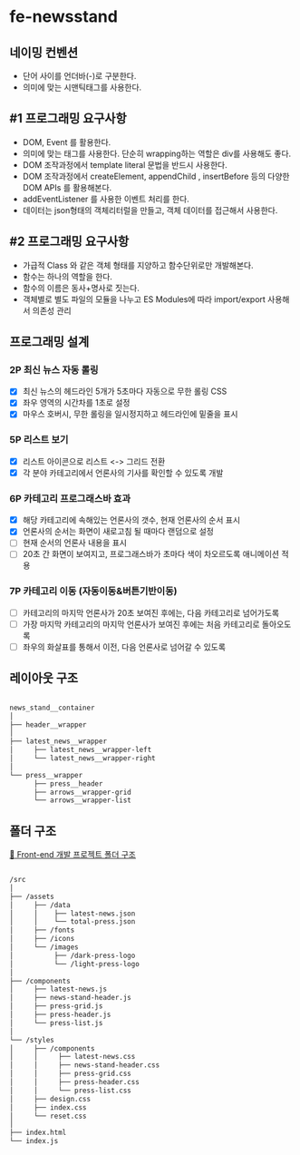 # fe-newsstand

## 네이밍 컨벤션

- 단어 사이를 언더바(-)로 구분한다.
- 의미에 맞는 시맨틱태그를 사용한다.

## #1 프로그래밍 요구사항

- DOM, Event 를 활용한다.
- 의미에 맞는 태그를 사용한다. 단순히 wrapping하는 역할은 div를 사용해도 좋다.
- DOM 조작과정에서 template literal 문법을 반드시 사용한다.
- DOM 조작과정에서 createElement, appendChild , insertBefore 등의 다양한 DOM APIs 를 활용해본다.
- addEventListener 를 사용한 이벤트 처리를 한다.
- 데이터는 json형태의 객체리터럴을 만들고, 객체 데이터를 접근해서 사용한다.

## #2 프로그래밍 요구사항

- 가급적 Class 와 같은 객체 형태를 지양하고 함수단위로만 개발해본다.
- 함수는 하나의 역할을 한다.
- 함수의 이름은 동사+명사로 짓는다.
- 객체별로 별도 파일의 모듈을 나누고 ES Modules에 따라 import/export 사용해서 의존성 관리

## 프로그래밍 설계

### 2P 최신 뉴스 자동 롤링

- [x] 최신 뉴스의 헤드라인 5개가 5초마다 자동으로 무한 롤링 CSS
- [x] 좌우 영역의 시간차를 1초로 설정
- [x] 마우스 호버시, 무한 롤링을 일시정지하고 헤드라인에 밑줄을 표시

### 5P 리스트 보기

- [x] 리스트 아이콘으로 리스트 <-> 그리드 전환
- [x] 각 분야 카테고리에서 언론사의 기사를 확인할 수 있도록 개발

### 6P 카테고리 프로그래스바 효과

- [x] 해당 카테고리에 속해있는 언론사의 갯수, 현재 언론사의 순서 표시
- [x] 언론사의 순서는 화면이 새로고침 될 때마다 랜덤으로 설정
- [ ] 현재 순서의 언론사 내용을 표시
- [ ] 20초 간 화면이 보여지고, 프로그래스바가 초마다 색이 차오르도록 애니메이션 적용

### 7P 카테고리 이동 (자동이동&버튼기반이동)

- [ ] 카테고리의 마지막 언론사가 20초 보여진 후에는, 다음 카테고리로 넘어가도록
- [ ] 가장 마지막 카테고리의 마지막 언론사가 보여진 후에는 처음 카테고리로 돌아오도록
- [ ] 좌우의 화살표를 통해서 이전, 다음 언론사로 넘어갈 수 있도록

## 레이아웃 구조

```bash

news_stand__container
│
├── header__wrapper
│
├── latest_news__wrapper
│     ├── latest_news__wrapper-left
│     └── latest_news__wrapper-right
│
└── press__wrapper
      ├── press__header
      ├── arrows__wrapper-grid
      └── arrows__wrapper-list

```

## 폴더 구조

[🔗 Front-end 개발 프로젝트 폴더 구조](https://sennieworld.tistory.com/67)

```bash

/src
│
├── /assets
│     ├── /data
│     │    ├── latest-news.json
│     │    └── total-press.json
│     ├── /fonts
│     ├── /icons
│     └── /images
│          ├── /dark-press-logo
│          └── /light-press-logo
│
├── /components
│     ├── latest-news.js
│     ├── news-stand-header.js
│     ├── press-grid.js
│     ├── press-header.js
│     └── press-list.js
│
└── /styles
│     ├── /components
│     │     ├── latest-news.css
│     │     ├── news-stand-header.css
│     │     ├── press-grid.css
│     │     ├── press-header.css
│     │     └── press-list.css
│     ├── design.css
│     ├── index.css
│     └── reset.css
│
├── index.html
└── index.js
```
